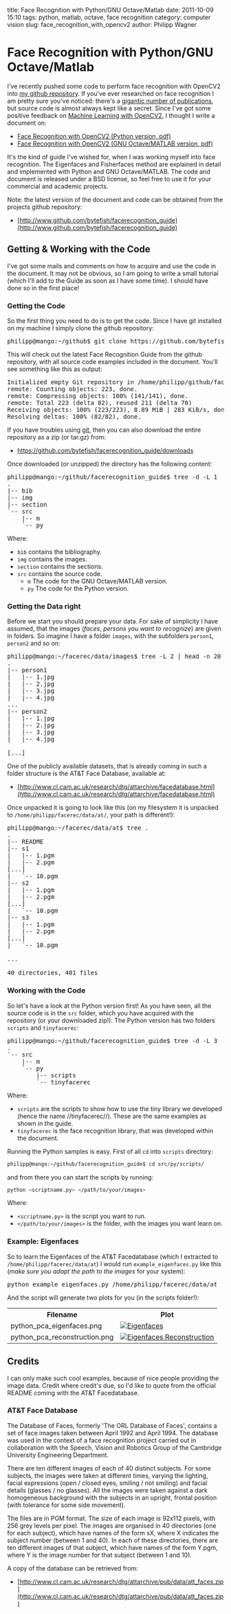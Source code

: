 title: Face Recognition with Python/GNU Octave/Matlab
date: 2011-10-09 15:10
tags: python, matlab, octave, face recognition
category: computer vision
slug: face_recognition_with_opencv2
author: Philipp Wagner

# Face Recognition with Python/GNU Octave/Matlab #

I've recently pushed some code to perform face recognition with OpenCV2 into [my github repository](http://www.github.com/bytefish). If you've ever researched on face recognition I am pretty sure you've noticed: there's a [gigantic number of publications](http://scholar.google.de/scholar?q=face+recognition), but source code is almost always kept like a secret. Since I've got some positive feedback on [Machine Learning with OpenCV2](http://www.bytefish.de/pdf/machinelearning.pdf), I thought I write a document on:

* [Face Recognition with OpenCV2 (Python version, pdf)](http://www.bytefish.de/pdf/facerec_python.pdf)
* [Face Recognition with OpenCV2 (GNU Octave/MATLAB version, pdf)](http://www.bytefish.de/pdf/facerec_octave.pdf)

It's the kind of guide I've wished for, when I was working myself into face recognition. The Eigenfaces and Fisherfaces method are explained in detail and implemented with Python and GNU Octave/MATLAB. The code and document is released under a BSD license, so feel free to use it for your commercial and academic projects.

Note: the latest version of the document and code can be obtained from the projects github repository:

* [http://www.github.com/bytefish/facerecognition_guide](http://www.github.com/bytefish/facerecognition_guide)

## Getting & Working with the Code ##

I've got some mails and comments on how to acquire and use the code in the document. It may not be obvious, so I am going to write a small tutorial (which I'll add to the Guide as soon as I have some time). I should have done so in the first place!

### Getting the Code ###

So the first thing you need to do is to get the code. Since I have git installed on my machine I simply clone the github repository:

<pre>
philipp@mango:~/github$ git clone https://github.com/bytefish/facerecognition_guide.git
</pre>

This will check out the latest Face Recognition Guide from the github repository, with all source code examples included in the document. You'll see something like this as output:

<pre>
Initialized empty Git repository in /home/philipp/github/facerecognition_guide/.git/
remote: Counting objects: 223, done.
remote: Compressing objects: 100% (141/141), done.
remote: Total 223 (delta 82), reused 211 (delta 70)
Receiving objects: 100% (223/223), 8.89 MiB | 283 KiB/s, done.
Resolving deltas: 100% (82/82), done.
</pre>

If you have troubles using [git](http://git-scm.org), then you can also download the entire repository as a zip (or tar.gz) from:

* https://github.com/bytefish/facerecognition_guide/downloads

Once downloaded (or unzipped) the directory has the following content:

<pre>
philipp@mango:~/github/facerecognition_guide$ tree -d -L 1
.
|-- bib
|-- img
|-- section
`-- src
    |-- m
    `-- py
</pre>

Where:

* ``bib`` contains the bibliography.
* ``img`` contains the images.
* ``section`` contains the sections.
* ``src`` contains the source code.
    * ``m`` The code for the GNU Octave/MATLAB version.
    * ``py`` The code for the Python version.

### Getting the Data right ###

Before we start you should prepare your data. For sake of simplicity I have assumed, that the images (*faces*, *persons you want to recognize*) are given in folders. So imagine I have a folder ``images``, with the subfolders ``person1``, ``person2`` and so on:

<pre>
philipp@mango:~/facerec/data/images$ tree -L 2 | head -n 20
.
|-- person1
|   |-- 1.jpg
|   |-- 2.jpg
|   |-- 3.jpg
|   |-- 4.jpg
...
|-- person2
|   |-- 1.jpg
|   |-- 2.jpg
|   |-- 3.jpg
|   |-- 4.jpg

[...]
</pre>

One of the publicly available datasets, that is already coming in such a folder structure is the AT&T Face Database, available at:

* [http://www.cl.cam.ac.uk/research/dtg/attarchive/facedatabase.html](http://www.cl.cam.ac.uk/research/dtg/attarchive/facedatabase.html)

Once unpacked it is going to look like this (on my filesystem it is unpacked to ``/home/philipp/facerec/data/at/``, your path is different!):

<pre>
philipp@mango:~/facerec/data/at$ tree .
.
|-- README
|-- s1
|   |-- 1.pgm
|   |-- 2.pgm
[...]
|   `-- 10.pgm
|-- s2
|   |-- 1.pgm
|   |-- 2.pgm
[...]
|   `-- 10.pgm
|-- s3
|   |-- 1.pgm
|   |-- 2.pgm
[...]
|   `-- 10.pgm
   
...

40 directories, 401 files
</pre>

### Working with the Code ###

So let's have a look at the Python version first! As you have seen, all the source code is in the ``src`` folder, which you have acquired with the repository (or your downloaded zip!). The Python version has two folders ``scripts`` and ``tinyfacerec``:

<pre>
philipp@mango:~/github/facerecognition_guide$ tree -d -L 3
.
`-- src
    |-- m
    `-- py
        |-- scripts
        `-- tinyfacerec
</pre>

Where:

* ``scripts`` are the scripts to show how to use the tiny library we developed (hence the name //tinyfacerec//). These are the same examples as shown in the guide.
* ``tinyfacerec`` is the face recognition library, that was developed within the document.

Running the Python samples is easy. First of all ``cd`` into ``scripts`` directory:

```sh
philipp@mango:~/github/facerecognition_guide$ cd src/py/scripts/
```

and from there you can start the scripts by running:

```sh
python <scriptname.py> </path/to/your/images>
```

Where:

* ``<scriptname.py>`` is the script you want to run.
* ``</path/to/your/images>`` is the folder, with the images you want learn on.

### Example: Eigenfaces ###

So to learn the Eigenfaces of the AT&T Facedatabase (which I extracted to ``/home/philipp/facerec/data/at``) I would run ``example_eigenfaces.py`` like this (*make sure you adapt the path to the images* for your system):

<pre>
python example_eigenfaces.py /home/philipp/facerec/data/at
</pre>

And the script will generate two plots for you (in the scripts folder!):

<table>
  <tr>
    <th>Filename</th>
    <th>Plot</th></tr>
  <tr>
    <td>python_pca_eigenfaces.png</td>
    <td><a href="/static/images/blog/face_recognition_with_python/python_pca_eigenfaces.png"><img src="/static/images/blog/face_recognition_with_python/thumbs/python_pca_eigenfaces.jpg" alt="Eigenfaces"/></a></td>
  </tr>
  <tr>
    <td>python_pca_reconstruction.png</td>
    <td><a href="/static/images/blog/face_recognition_with_python/python_pca_reconstruction.png"><img src="/static/images/blog/face_recognition_with_python/thumbs/python_pca_reconstruction.jpg" alt="Eigenfaces Reconstruction" /> </a> </td>
  </tr>
</table>

## Credits ##

I can only make such cool examples, because of nice people providing the image data. Credit where credit's due, so I'd like to quote from the official README coming with the AT&T Facedatabase.

### AT&T Face Database ###

The Database of Faces, formerly 'The ORL Database of Faces', contains a set of face images taken between April 1992 and April 1994. The database was used in the context of a face recognition project carried out in collaboration with the Speech, Vision and Robotics Group of the Cambridge University Engineering Department.

There are ten different images of each of 40 distinct subjects. For some subjects, the images were taken at different times, varying the lighting, facial expressions (open / closed eyes, smiling / not smiling) and facial details (glasses / no glasses). All the images were taken against a dark homogeneous background with the subjects in an upright, frontal position (with tolerance for some side movement).

The files are in PGM format. The size of each image is 92x112 pixels, with 256 grey levels per pixel. The images are organised in 40 directories (one for each subject), which have names of the form sX, where X indicates the subject number (between 1 and 40). In each of these directories, there are ten different images of that subject, which have names of the form Y.pgm, where Y is the image number for that subject (between 1 and 10).

A copy of the database can be retrieved from:

* [http://www.cl.cam.ac.uk/research/dtg/attarchive/pub/data/att_faces.zip](http://www.cl.cam.ac.uk/research/dtg/attarchive/pub/data/att_faces.zip)

